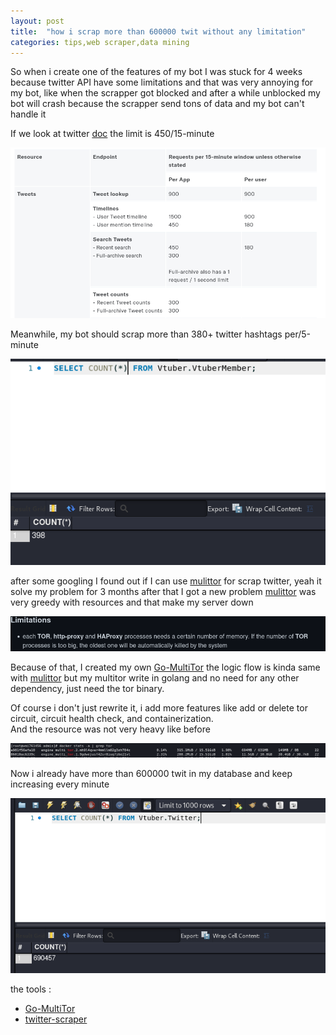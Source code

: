 ```yaml
---
layout: post
title:  "how i scrap more than 600000 twit without any limitation"
categories: tips,web scraper,data mining
---
```


So when i create one of the features of my bot I was stuck for 4 weeks because twitter API have some limitations and that was very annoying for my bot, like when the scrapper got blocked and after a while unblocked my bot will crash because the scrapper send tons of data and my bot can't handle it

If we look at twitter [doc](https://developer.twitter.com/en/docs/twitter-api/rate-limits) the limit is 450/15-minute

![1.png](../../assets/img/tor/1.png)

Meanwhile, my bot should scrap more than 380+ twitter hashtags per/5-minute

![2.png](../../assets/img/tor/2.png)

after some googling I found out if I can use [mulittor](https://github.com/trimstray/multitor) for scrap twitter, yeah it solve my problem for 3 months after that I got a new problem [mulittor](https://github.com/trimstray/multitor) was very greedy with resources and that make my server down 

![3.png](../../assets/img/tor/3.png)

Because of that, I created my own [Go-MultiTor](https://github.com/JustHumanz/Go-MultiTor) the logic flow is kinda same with [mulittor](https://github.com/trimstray/multitor) but my multitor write in golang and no need for any other dependency, just need the tor binary.

Of course i don't just rewrite it, i add more features like add or delete tor circuit, circuit health check, and containerization.  
And the resource was not very heavy like before

![4.png](../../assets/img/tor/4.png)


Now i already have more than 600000 twit in my database and keep increasing every minute 

![5.png](../../assets/img/tor/5.png)

the tools :
- [Go-MultiTor](https://github.com/JustHumanz/Go-MultiTor)
- [twitter-scraper](https://github.com/n0madic/twitter-scraper)